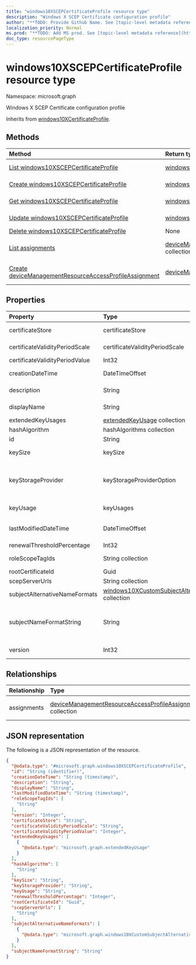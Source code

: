 ```yaml
---
title: "windows10XSCEPCertificateProfile resource type"
description: "Windows X SCEP Certificate configuration profile"
author: "**TODO: Provide Github Name. See [topic-level metadata reference](https://msgo.azurewebsites.net/add/document/guidelines/metadata.html#topic-level-metadata)**"
localization_priority: Normal
ms.prod: "**TODO: Add MS prod. See [topic-level metadata reference](https://msgo.azurewebsites.net/add/document/guidelines/metadata.html#topic-level-metadata)**"
doc_type: resourcePageType
---
```


# windows10XSCEPCertificateProfile resource type

Namespace: microsoft.graph



Windows X SCEP Certificate configuration profile


Inherits from [windows10XCertificateProfile](../resources/windows10xcertificateprofile.md).

## Methods
|Method|Return type|Description|
|:---|:---|:---|
|[List windows10XSCEPCertificateProfile](../api/windows10xscepcertificateprofile-list.md)|[windows10XSCEPCertificateProfile](../resources/windows10xscepcertificateprofile.md) collection|Get a list of the [windows10XSCEPCertificateProfile](../resources/windows10xscepcertificateprofile.md) objects and their properties.|
|[Create windows10XSCEPCertificateProfile](../api/windows10xscepcertificateprofile-create.md)|[windows10XSCEPCertificateProfile](../resources/windows10xscepcertificateprofile.md)|Create a new [windows10XSCEPCertificateProfile](../resources/windows10xscepcertificateprofile.md) object.|
|[Get windows10XSCEPCertificateProfile](../api/windows10xscepcertificateprofile-get.md)|[windows10XSCEPCertificateProfile](../resources/windows10xscepcertificateprofile.md)|Read the properties and relationships of a [windows10XSCEPCertificateProfile](../resources/windows10xscepcertificateprofile.md) object.|
|[Update windows10XSCEPCertificateProfile](../api/windows10xscepcertificateprofile-update.md)|[windows10XSCEPCertificateProfile](../resources/windows10xscepcertificateprofile.md)|Update the properties of a [windows10XSCEPCertificateProfile](../resources/windows10xscepcertificateprofile.md) object.|
|[Delete windows10XSCEPCertificateProfile](../api/windows10xscepcertificateprofile-delete.md)|None|Deletes a [windows10XSCEPCertificateProfile](../resources/windows10xscepcertificateprofile.md) object.|
|[List assignments](../api/windows10xscepcertificateprofile-list-assignments.md)|[deviceManagementResourceAccessProfileAssignment](../resources/devicemanagementresourceaccessprofileassignment.md) collection|Get the deviceManagementResourceAccessProfileAssignment resources from the assignments navigation property.|
|[Create deviceManagementResourceAccessProfileAssignment](../api/windows10xscepcertificateprofile-post-assignments.md)|[deviceManagementResourceAccessProfileAssignment](../resources/devicemanagementresourceaccessprofileassignment.md)|Create a new deviceManagementResourceAccessProfileAssignment object.|

## Properties
|Property|Type|Description|
|:---|:---|:---|
|certificateStore|certificateStore|Target store certificate. Possible values are: `user`, `machine`.|
|certificateValidityPeriodScale|certificateValidityPeriodScale|Scale for the Certificate Validity Period. Possible values are: `days`, `months`, `years`.|
|certificateValidityPeriodValue|Int32|Value for the Certificate Validity Period|
|creationDateTime|DateTimeOffset|DateTime profile was created Inherited from [deviceManagementResourceAccessProfileBase](../resources/devicemanagementresourceaccessprofilebase.md)|
|description|String|Profile description Inherited from [deviceManagementResourceAccessProfileBase](../resources/devicemanagementresourceaccessprofilebase.md)|
|displayName|String|Profile display name Inherited from [deviceManagementResourceAccessProfileBase](../resources/devicemanagementresourceaccessprofilebase.md)|
|extendedKeyUsages|[extendedKeyUsage](../resources/extendedkeyusage.md) collection|Extended Key Usage (EKU) settings.|
|hashAlgorithm|hashAlgorithms collection|SCEP Hash Algorithm.|
|id|String|**TODO: Add Description** Inherited from [entity](../resources/entity.md)|
|keySize|keySize|SCEP Key Size. Possible values are: `size1024`, `size2048`, `size4096`.|
|keyStorageProvider|keyStorageProviderOption|Key Storage Provider (KSP). Possible values are: `useTpmKspOtherwiseUseSoftwareKsp`, `useTpmKspOtherwiseFail`, `usePassportForWorkKspOtherwiseFail`, `useSoftwareKsp`.|
|keyUsage|keyUsages|SCEP Key Usage. Possible values are: `keyEncipherment`, `digitalSignature`.|
|lastModifiedDateTime|DateTimeOffset|DateTime profile was last modified Inherited from [deviceManagementResourceAccessProfileBase](../resources/devicemanagementresourceaccessprofilebase.md)|
|renewalThresholdPercentage|Int32|Certificate renewal threshold percentage|
|roleScopeTagIds|String collection|Scope Tags Inherited from [deviceManagementResourceAccessProfileBase](../resources/devicemanagementresourceaccessprofilebase.md)|
|rootCertificateId|Guid|Trusted Root Certificate ID|
|scepServerUrls|String collection|SCEP Server Url(s).|
|subjectAlternativeNameFormats|[windows10XCustomSubjectAlternativeName](../resources/windows10xcustomsubjectalternativename.md) collection|Custom AAD Attributes.|
|subjectNameFormatString|String|Custom format to use with SubjectNameFormat = Custom. Example: CN={{EmailAddress}},E={{EmailAddress}},OU=Enterprise Users,O=Contoso Corporation,L=Redmond,ST=WA,C=US|
|version|Int32|Version of the profile Inherited from [deviceManagementResourceAccessProfileBase](../resources/devicemanagementresourceaccessprofilebase.md)|

## Relationships
|Relationship|Type|Description|
|:---|:---|:---|
|assignments|[deviceManagementResourceAccessProfileAssignment](../resources/devicemanagementresourceaccessprofileassignment.md) collection|The list of assignments for the device configuration profile. Inherited from [deviceManagementResourceAccessProfileBase](../resources/devicemanagementresourceaccessprofilebase.md)|

## JSON representation
The following is a JSON representation of the resource.
<!-- {
  "blockType": "resource",
  "keyProperty": "id",
  "@odata.type": "microsoft.graph.windows10XSCEPCertificateProfile",
  "baseType": "microsoft.graph.windows10XCertificateProfile",
  "openType": false
}
-->
``` json
{
  "@odata.type": "#microsoft.graph.windows10XSCEPCertificateProfile",
  "id": "String (identifier)",
  "creationDateTime": "String (timestamp)",
  "description": "String",
  "displayName": "String",
  "lastModifiedDateTime": "String (timestamp)",
  "roleScopeTagIds": [
    "String"
  ],
  "version": "Integer",
  "certificateStore": "String",
  "certificateValidityPeriodScale": "String",
  "certificateValidityPeriodValue": "Integer",
  "extendedKeyUsages": [
    {
      "@odata.type": "microsoft.graph.extendedKeyUsage"
    }
  ],
  "hashAlgorithm": [
    "String"
  ],
  "keySize": "String",
  "keyStorageProvider": "String",
  "keyUsage": "String",
  "renewalThresholdPercentage": "Integer",
  "rootCertificateId": "Guid",
  "scepServerUrls": [
    "String"
  ],
  "subjectAlternativeNameFormats": [
    {
      "@odata.type": "microsoft.graph.windows10XCustomSubjectAlternativeName"
    }
  ],
  "subjectNameFormatString": "String"
}
```

